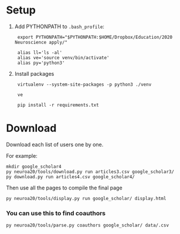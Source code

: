 # Setup

1. Add PYTHONPATH to `.bash_profile`:

        export PYTHONPATH="$PYTHONPATH:$HOME/Dropbox/Education/2020 Neuroscience apply/"

        alias ll='ls -al'
        alias ve='source venv/bin/activate'
        alias py='python3'

2. Install packages

        virtualenv --system-site-packages -p python3 ./venv

        ve

        pip install -r requirements.txt

# Download

Download each list of users one by one.

For example:

    mkdir google_scholar4
    py neuroa20/tools/download.py run articles3.csv google_scholar3/
    py download.py run articles4.csv google_scholar4/

Then use all the pages to compile the final page

    py neuroa20/tools/display.py run google_scholar/ display.html

### You can use this to find coauthors

    py neuroa20/tools/parse.py coauthors google_scholar/ data/.csv
